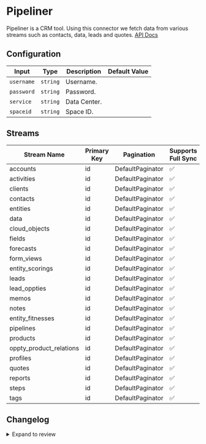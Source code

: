 # Pipeliner

Pipeliner is a CRM tool.
Using this connector we fetch data from various streams such as contacts, data, leads and quotes.
[API Docs](https://pipeliner.stoplight.io/docs/api-docs)

## Configuration

| Input | Type | Description | Default Value |
|-------|------|-------------|---------------|
| `username` | `string` | Username.  |  |
| `password` | `string` | Password.  |  |
| `service` | `string` | Data Center.  |  |
| `spaceid` | `string` | Space ID.  |  |

## Streams
| Stream Name | Primary Key | Pagination | Supports Full Sync | Supports Incremental |
|-------------|-------------|------------|---------------------|----------------------|
| accounts | id | DefaultPaginator | ✅ |  ❌  |
| activities | id | DefaultPaginator | ✅ |  ❌  |
| clients | id | DefaultPaginator | ✅ |  ❌  |
| contacts | id | DefaultPaginator | ✅ |  ❌  |
| entities | id | DefaultPaginator | ✅ |  ❌  |
| data | id | DefaultPaginator | ✅ |  ❌  |
| cloud_objects | id | DefaultPaginator | ✅ |  ❌  |
| fields | id | DefaultPaginator | ✅ |  ❌  |
| forecasts | id | DefaultPaginator | ✅ |  ❌  |
| form_views | id | DefaultPaginator | ✅ |  ❌  |
| entity_scorings | id | DefaultPaginator | ✅ |  ❌  |
| leads | id | DefaultPaginator | ✅ |  ❌  |
| lead_oppties | id | DefaultPaginator | ✅ |  ❌  |
| memos | id | DefaultPaginator | ✅ |  ❌  |
| notes | id | DefaultPaginator | ✅ |  ❌  |
| entity_fitnesses | id | DefaultPaginator | ✅ |  ❌  |
| pipelines | id | DefaultPaginator | ✅ |  ❌  |
| products | id | DefaultPaginator | ✅ |  ❌  |
| oppty_product_relations | id | DefaultPaginator | ✅ |  ❌  |
| profiles | id | DefaultPaginator | ✅ |  ❌  |
| quotes | id | DefaultPaginator | ✅ |  ❌  |
| reports | id | DefaultPaginator | ✅ |  ❌  |
| steps | id | DefaultPaginator | ✅ |  ❌  |
| tags | id | DefaultPaginator | ✅ |  ❌  |

## Changelog

<details>
  <summary>Expand to review</summary>

| Version          | Date              | Pull Request | Subject        |
|------------------|-------------------|--------------|----------------|
| 0.0.20 | 2025-05-04 | [59508](https://github.com/airbytehq/airbyte/pull/59508) | Update dependencies |
| 0.0.19 | 2025-04-27 | [58529](https://github.com/airbytehq/airbyte/pull/58529) | Update dependencies |
| 0.0.18 | 2025-04-12 | [57846](https://github.com/airbytehq/airbyte/pull/57846) | Update dependencies |
| 0.0.17 | 2025-04-05 | [57327](https://github.com/airbytehq/airbyte/pull/57327) | Update dependencies |
| 0.0.16 | 2025-03-29 | [56774](https://github.com/airbytehq/airbyte/pull/56774) | Update dependencies |
| 0.0.15 | 2025-03-22 | [56195](https://github.com/airbytehq/airbyte/pull/56195) | Update dependencies |
| 0.0.14 | 2025-03-08 | [55052](https://github.com/airbytehq/airbyte/pull/55052) | Update dependencies |
| 0.0.13 | 2025-02-23 | [54591](https://github.com/airbytehq/airbyte/pull/54591) | Update dependencies |
| 0.0.12 | 2025-02-15 | [54009](https://github.com/airbytehq/airbyte/pull/54009) | Update dependencies |
| 0.0.11 | 2025-02-08 | [53473](https://github.com/airbytehq/airbyte/pull/53473) | Update dependencies |
| 0.0.10 | 2025-02-01 | [53029](https://github.com/airbytehq/airbyte/pull/53029) | Update dependencies |
| 0.0.9 | 2025-01-25 | [52512](https://github.com/airbytehq/airbyte/pull/52512) | Update dependencies |
| 0.0.8 | 2025-01-18 | [51877](https://github.com/airbytehq/airbyte/pull/51877) | Update dependencies |
| 0.0.7 | 2025-01-11 | [51358](https://github.com/airbytehq/airbyte/pull/51358) | Update dependencies |
| 0.0.6 | 2024-12-28 | [50694](https://github.com/airbytehq/airbyte/pull/50694) | Update dependencies |
| 0.0.5 | 2024-12-21 | [50276](https://github.com/airbytehq/airbyte/pull/50276) | Update dependencies |
| 0.0.4 | 2024-12-14 | [49656](https://github.com/airbytehq/airbyte/pull/49656) | Update dependencies |
| 0.0.3 | 2024-12-12 | [49321](https://github.com/airbytehq/airbyte/pull/49321) | Update dependencies |
| 0.0.2 | 2024-12-11 | [49077](https://github.com/airbytehq/airbyte/pull/49077) | Starting with this version, the Docker image is now rootless. Please note that this and future versions will not be compatible with Airbyte versions earlier than 0.64 |
| 0.0.1 | 2024-11-09 | | Initial release by [@ombhardwajj](https://github.com/ombhardwajj) via Connector Builder |

</details>
